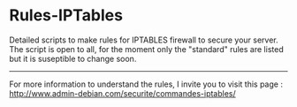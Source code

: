 Rules-IPTables
==============================================

Detailed scripts to make rules for IPTABLES firewall to secure your server. The script is open to all, for the moment only the "standard" rules are listed but it is suseptible to change soon.


-----------

For more information to understand the rules, I invite you to visit this page :
http://www.admin-debian.com/securite/commandes-iptables/

